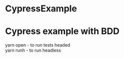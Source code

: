 # CypressExample
# Cypress example with BDD

yarn open - to run tests headed <br/>
yarn runh - to run headless
